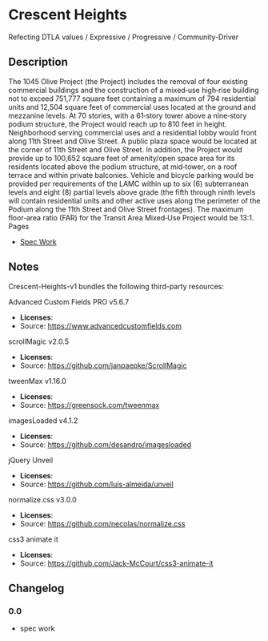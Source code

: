 # Crescent Heights

Refecting DTLA values / Expressive / Progressive / Community-Driver

## Description

The 1045 Olive Project (the Project) includes the removal of four existing commercial buildings and the construction of a mixed‐use high‐rise building not to exceed 751,777 square feet containing a maximum of 794 residential units and 12,504 square feet of commercial uses located at the ground and mezzanine levels. At 70 stories, with a 61‐story tower above a nine‐story podium structure, the Project would reach up to 810 feet in height. Neighborhood serving commercial uses and a residential lobby would front along 11th Street and Olive Street. A public plaza space would be located at the corner of 11th Street and Olive Street. In addition, the Project would provide up to 100,652 square feet of amenity/open space area for its residents located above the podium structure, at mid‐tower, on a roof terrace and within private balconies. Vehicle and bicycle parking would be provided per requirements of the LAMC within up to six (6) subterranean levels and eight (8) partial levels above grade (the fifth through ninth levels will contain residential units and other active uses along the perimeter of the Podium along the 11th Street and Olive Street frontages). The maximum floor‐area ratio (FAR) for the Transit Area Mixed‐Use Project would be 13:1.
Pages 

* [Spec Work][1]

[1]: https://tychoblender.github.io/11th-Olive/ "Spec Work"


## Notes

Crescent-Heights-v1 bundles the following third-party resources:

Advanced Custom Fields PRO v5.6.7

* **Licenses**: 
* Source: https://www.advancedcustomfields.com

scrollMagic v2.0.5

* **Licenses**: 
* Source: https://github.com/janpaepke/ScrollMagic

tweenMax v1.16.0

* **Licenses**: 
* Source: https://greensock.com/tweenmax

imagesLoaded v4.1.2

* **Licenses**: 
* Source: https://github.com/desandro/imagesloaded

jQuery Unveil

* **Licenses**: 
* Source: https://github.com/luis-almeida/unveil

normalize.css v3.0.0

* **Licenses**: 
* Source: https://github.com/necolas/normalize.css

css3 animate it 

* **Licenses**: 
* Source: https://github.com/Jack-McCourt/css3-animate-it


## Changelog

### 0.0
* spec work

